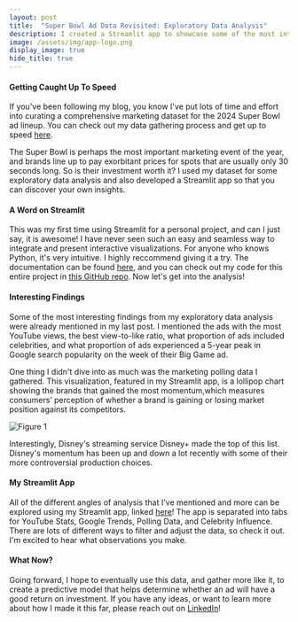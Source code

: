 ```yaml
---
layout: post
title:  "Super Bowl Ad Data Revisited: Exploratory Data Analysis"
description: I created a Streamlit app to showcase some of the most interesting findings from the Super Bowl Ad dataset I curated. What insights did I uncover?
image: /assets/img/app-logo.png
display_image: true
hide_title: true
---
```


#### Getting Caught Up To Speed

If you've been following my blog, you know I've put lots of time and effort into curating a comprehensive marketing dataset for the 2024 Super Bowl ad lineup. You can check out my data gathering process and get up to speed [here](https://sofiadscribner.github.io/insights-unlocked-blog/blog/super-bowl-data/).

The Super Bowl is perhaps the most important marketing event of the year, and brands line up to pay exorbitant prices for spots that are usually only 30 seconds long. So is their investment worth it? I used my dataset for some exploratory data analysis and also developed a Streamlit app so that you can discover your own insights.

#### A Word on Streamlit

This was my first time using Streamlit for a personal project, and can I just say, it is awesome! I have never seen such an easy and seamless way to integrate and present interactive visualizations. For anyone who knows Python, it's very intuitive. I highly reccommend giving it a try. The documentation can be found [here](https://docs.streamlit.io/), and you can check out my code for this entire project in [this GitHub repo](https://github.com/sofiadscribner/Super_Bowl_Project). Now let's get into the analysis!

#### Interesting Findings

Some of the most interesting findings from my exploratory data analysis were already mentioned in my last post. I mentioned the ads with the most YouTube views, the best view-to-like ratio, what proportion of ads included celebrities, and what proportion of ads experienced a 5-year peak in Google search popularity on the week of their Big Game ad.

One thing I didn't dive into as much was the marketing polling data I gathered. This visualization, featured in my Streamlit app, is a lollipop chart showing the brands that gained the most momentum,which measures consumers’ perception of whether a brand is gaining or losing market position against its competitors.

![Figure 1](https://sofiadscribner.github.io/insights-unlocked-blog/assets/img/lollipop.png)

Interestingly, Disney's streaming service Disney+ made the top of this list. Disney's momentum has been up and down a lot recently with some of their more controversial production choices.

#### My Streamlit App

All of the different angles of analysis that I've mentioned and more can be explored using my Streamlit app, linked [here](https://super-bowl-2024.streamlit.app/)! The app is separated into tabs for YouTube Stats, Google Trends, Polling Data, and Celebrity Influence. There are lots of different ways to filter and adjust the data, so check it out. I'm excited to hear what observations you make.

#### What Now?

Going forward, I hope to eventually use this data, and gather more like it, to create a predictive model that helps determine whether an ad will have a good return on investment. If you have any ideas, or want to learn more about how I made it this far, please reach out on [LinkedIn](https://www.linkedin.com/in/sofia-scribner/)!
